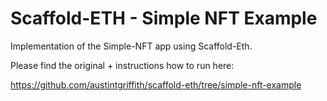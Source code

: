 # Scaffold-ETH - Simple NFT Example

Implementation of the Simple-NFT app using Scaffold-Eth.

Please find the original + instructions how to run here:

https://github.com/austintgriffith/scaffold-eth/tree/simple-nft-example
